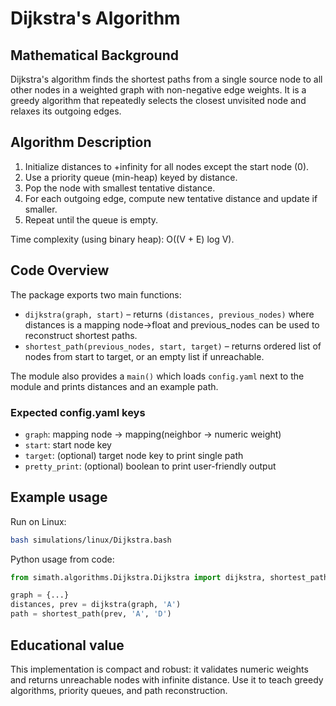 # Dijkstra's Algorithm

## Mathematical Background

Dijkstra's algorithm finds the shortest paths from a single source node to all
other nodes in a weighted graph with non-negative edge weights. It is a greedy
algorithm that repeatedly selects the closest unvisited node and relaxes its
outgoing edges.

## Algorithm Description

1. Initialize distances to +infinity for all nodes except the start node (0).
2. Use a priority queue (min-heap) keyed by distance.
3. Pop the node with smallest tentative distance.
4. For each outgoing edge, compute new tentative distance and update if
   smaller.
5. Repeat until the queue is empty.

Time complexity (using binary heap): O((V + E) log V).

## Code Overview

The package exports two main functions:

- `dijkstra(graph, start)` – returns `(distances, previous_nodes)` where
  distances is a mapping node->float and previous_nodes can be used to
  reconstruct shortest paths.
- `shortest_path(previous_nodes, start, target)` – returns ordered list of
  nodes from start to target, or an empty list if unreachable.

The module also provides a `main()` which loads `config.yaml` next to the
module and prints distances and an example path.

### Expected config.yaml keys

- `graph`: mapping node -> mapping(neighbor -> numeric weight)
- `start`: start node key
- `target`: (optional) target node key to print single path
- `pretty_print`: (optional) boolean to print user-friendly output

## Example usage

Run on Linux:

```bash
bash simulations/linux/Dijkstra.bash
```

Python usage from code:

```python
from simath.algorithms.Dijkstra.Dijkstra import dijkstra, shortest_path

graph = {...}
distances, prev = dijkstra(graph, 'A')
path = shortest_path(prev, 'A', 'D')
```

## Educational value

This implementation is compact and robust: it validates numeric weights and
returns unreachable nodes with infinite distance. Use it to teach greedy
algorithms, priority queues, and path reconstruction.
